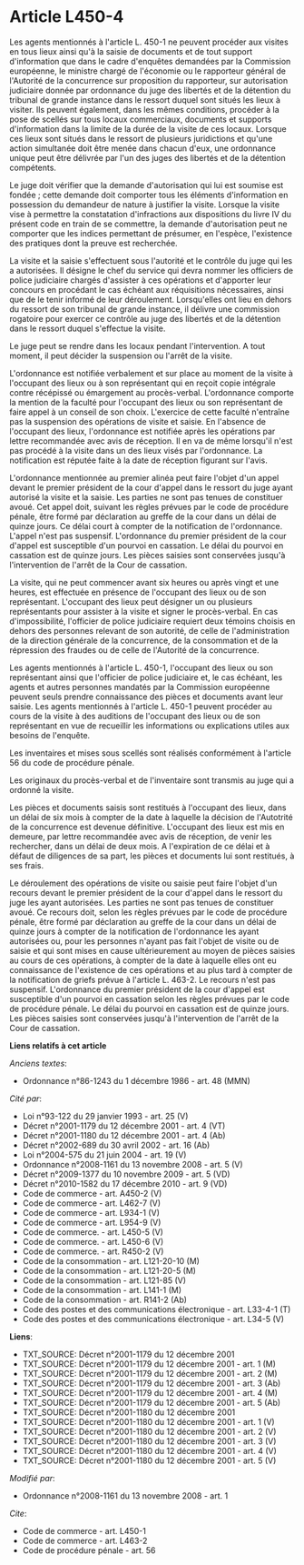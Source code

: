# Article L450-4

Les agents mentionnés à l'article L. 450-1 ne peuvent procéder aux visites en tous lieux ainsi qu'à la saisie de documents et
de tout support d'information que dans le cadre d'enquêtes demandées par la Commission européenne, le ministre chargé de
l'économie ou le rapporteur général de l'Autorité de la concurrence sur proposition du rapporteur, sur autorisation
judiciaire donnée par ordonnance du juge des libertés et de la détention du tribunal de grande instance dans le ressort
duquel sont situés les lieux à visiter. Ils peuvent également, dans les mêmes conditions, procéder à la pose de scellés sur
tous locaux commerciaux, documents et supports d'information dans la limite de la durée de la visite de ces locaux. Lorsque
ces lieux sont situés dans le ressort de plusieurs juridictions et qu'une action simultanée doit être menée dans chacun
d'eux, une ordonnance unique peut être délivrée par l'un des juges des libertés et de la détention compétents. 

Le juge doit vérifier que la demande d'autorisation qui lui est soumise est fondée ; cette demande doit comporter tous les
éléments d'information en possession du demandeur de nature à justifier la visite. Lorsque la visite vise à permettre la
constatation d'infractions aux dispositions du livre IV du présent code en train de se commettre, la demande d'autorisation
peut ne comporter que les indices permettant de présumer, en l'espèce, l'existence des pratiques dont la preuve est
recherchée. 

La visite et la saisie s'effectuent sous l'autorité et le contrôle du juge qui les a autorisées. Il désigne le chef du
service qui devra nommer les officiers de police judiciaire chargés d'assister à ces opérations et d'apporter leur concours
en procédant le cas échéant aux réquisitions nécessaires, ainsi que de le tenir informé de leur déroulement. Lorsqu'elles ont
lieu en dehors du ressort de son tribunal de grande instance, il délivre une commission rogatoire pour exercer ce contrôle au
juge des libertés et de la détention dans le ressort duquel s'effectue la visite. 

Le juge peut se rendre dans les locaux pendant l'intervention. A tout moment, il peut décider la suspension ou l'arrêt de la
visite.

L'ordonnance est notifiée verbalement et sur place au moment de la visite à l'occupant des lieux ou à son représentant qui en
reçoit copie intégrale contre récépissé ou émargement au procès-verbal. L'ordonnance comporte la mention de la faculté pour
l'occupant des lieux ou son représentant de faire appel à un conseil de son choix. L'exercice de cette faculté n'entraîne pas
la suspension des opérations de visite et saisie. En l'absence de l'occupant des lieux, l'ordonnance est notifiée après les
opérations par lettre recommandée avec avis de réception. Il en va de même lorsqu'il n'est pas procédé à la visite dans un
des lieux visés par l'ordonnance. La notification est réputée faite à la date de réception figurant sur l'avis. 

L'ordonnance mentionnée au premier alinéa peut faire l'objet d'un appel devant le premier président de la cour d'appel dans
le ressort du juge ayant autorisé la visite et la saisie. Les parties ne sont pas tenues de constituer avoué. Cet appel doit,
suivant les règles prévues par le code de procédure pénale, être formé par déclaration au greffe de la cour dans un délai de
quinze jours. Ce délai court à compter de la notification de l'ordonnance. L'appel n'est pas suspensif. L'ordonnance du
premier président de la cour d'appel est susceptible d'un pourvoi en cassation. Le délai du pourvoi en cassation est de
quinze jours. Les pièces saisies sont conservées jusqu'à l'intervention de l'arrêt de la Cour de cassation. 

La visite, qui ne peut commencer avant six heures ou après vingt et une heures, est effectuée en présence de l'occupant des
lieux ou de son représentant. L'occupant des lieux peut désigner un ou plusieurs représentants pour assister à la visite et
signer le procès-verbal. En cas d'impossibilité, l'officier de police judiciaire requiert deux témoins choisis en dehors des
personnes relevant de son autorité, de celle de l'administration de la direction générale de la concurrence, de la
consommation et de la répression des fraudes ou de celle de l'Autorité de la concurrence. 

Les agents mentionnés à l'article L. 450-1, l'occupant des lieux ou son représentant ainsi que l'officier de police
judiciaire et, le cas échéant, les agents et autres personnes mandatés par la Commission européenne peuvent seuls prendre
connaissance des pièces et documents avant leur saisie. Les agents mentionnés à l'article L. 450-1 peuvent procéder au cours
de la visite à des auditions de l'occupant des lieux ou de son représentant en vue de recueillir les informations ou
explications utiles aux besoins de l'enquête. 

Les inventaires et mises sous scellés sont réalisés conformément à l'article 56 du code de procédure pénale. 

Les originaux du procès-verbal et de l'inventaire sont transmis au juge qui a ordonné la visite. 

Les pièces et documents saisis sont restitués à l'occupant des lieux, dans un délai de six mois à compter de la date à
laquelle la décision de l'Autotrité de la concurrence est devenue définitive. L'occupant des lieux est mis en demeure, par
lettre recommandée avec avis de réception, de venir les rechercher, dans un délai de deux mois. A l'expiration de ce délai et
à défaut de diligences de sa part, les pièces et documents lui sont restitués, à ses frais. 

Le déroulement des opérations de visite ou saisie peut faire l'objet d'un recours devant le premier président de la cour
d'appel dans le ressort du juge les ayant autorisées. Les parties ne sont pas tenues de constituer avoué. Ce recours doit,
selon les règles prévues par le code de procédure pénale, être formé par déclaration au greffe de la cour dans un délai de
quinze jours à compter de la notification de l'ordonnance les ayant autorisées ou, pour les personnes n'ayant pas fait
l'objet de visite ou de saisie et qui sont mises en cause ultérieurement au moyen de pièces saisies au cours de ces
opérations, à compter de la date à laquelle elles ont eu connaissance de l'existence de ces opérations et au plus tard à
compter de la notification de griefs prévue à l'article L. 463-2. Le recours n'est pas suspensif. L'ordonnance du premier
président de la cour d'appel est susceptible d'un pourvoi en cassation selon les règles prévues par le code de procédure
pénale. Le délai du pourvoi en cassation est de quinze jours. Les pièces saisies sont conservées jusqu'à l'intervention de
l'arrêt de la Cour de cassation.

**Liens relatifs à cet article**

_Anciens textes_:

  - Ordonnance n°86-1243 du 1 décembre 1986 - art. 48 (MMN)

_Cité par_:

  - Loi n°93-122 du 29 janvier 1993 - art. 25 (V)
  - Décret n°2001-1179 du 12 décembre 2001 - art. 4 (VT)
  - Décret n°2001-1180 du 12 décembre 2001 - art. 4 (Ab)
  - Décret n°2002-689 du 30 avril 2002 - art. 16 (Ab)
  - Loi n°2004-575 du 21 juin 2004 - art. 19 (V)
  - Ordonnance n°2008-1161 du 13 novembre 2008 - art. 5 (V)
  - Décret n°2009-1377 du 10 novembre 2009 - art. 5 (VD)
  - Décret n°2010-1582 du 17 décembre 2010 - art. 9 (VD)
  - Code de commerce - art. A450-2 (V)
  - Code de commerce - art. L462-7 (V)
  - Code de commerce - art. L934-1 (V)
  - Code de commerce - art. L954-9 (V)
  - Code de commerce. - art. L450-5 (V)
  - Code de commerce. - art. L450-6 (V)
  - Code de commerce. - art. R450-2 (V)
  - Code de la consommation - art. L121-20-10 (M)
  - Code de la consommation - art. L121-20-5 (M)
  - Code de la consommation - art. L121-85 (V)
  - Code de la consommation - art. L141-1 (M)
  - Code de la consommation - art. R141-2 (Ab)
  - Code des postes et des communications électronique - art. L33-4-1 (T)
  - Code des postes et des communications électronique - art. L34-5 (V)

**Liens**:

  - TXT_SOURCE: Décret n°2001-1179 du 12 décembre 2001
  - TXT_SOURCE: Décret n°2001-1179 du 12 décembre 2001 - art. 1 (M)
  - TXT_SOURCE: Décret n°2001-1179 du 12 décembre 2001 - art. 2 (M)
  - TXT_SOURCE: Décret n°2001-1179 du 12 décembre 2001 - art. 3 (Ab)
  - TXT_SOURCE: Décret n°2001-1179 du 12 décembre 2001 - art. 4 (M)
  - TXT_SOURCE: Décret n°2001-1179 du 12 décembre 2001 - art. 5 (Ab)
  - TXT_SOURCE: Décret n°2001-1180 du 12 décembre 2001
  - TXT_SOURCE: Décret n°2001-1180 du 12 décembre 2001 - art. 1 (V)
  - TXT_SOURCE: Décret n°2001-1180 du 12 décembre 2001 - art. 2 (V)
  - TXT_SOURCE: Décret n°2001-1180 du 12 décembre 2001 - art. 3 (V)
  - TXT_SOURCE: Décret n°2001-1180 du 12 décembre 2001 - art. 4 (V)
  - TXT_SOURCE: Décret n°2001-1180 du 12 décembre 2001 - art. 5 (V)

_Modifié par_:

  - Ordonnance n°2008-1161 du 13 novembre 2008 - art. 1

_Cite_:

  - Code de commerce - art. L450-1
  - Code de commerce - art. L463-2
  - Code de procédure pénale - art. 56
